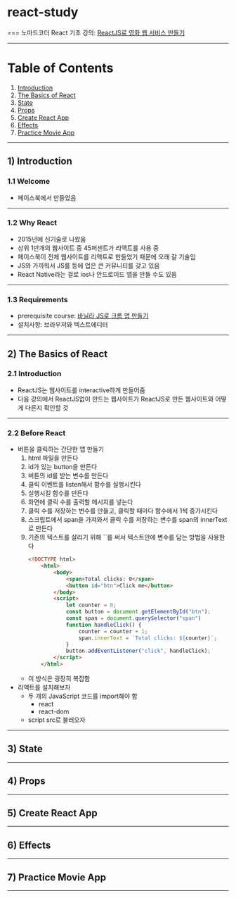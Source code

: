# react-study
===
노마드코더 React 기초 강의: [ReactJS로 영화 웹 서비스 만들기](https://nomadcoders.co/react-for-beginners/lobby?utm_source=free_course&utm_campaign=react-for-beginners&utm_medium=site)
***
# Table of Contents
1. [Introduction](#1-introduction)
2. [The Basics of React](#2-the-to-javascript)
3. [State](#3-state)
4. [Props](#4-props)
5. [Create React App](#5-create-react-app)
6. [Effects](#6-effects)
7. [Practice Movie App](#7-practice-movie-app)
***
1\) Introduction
---
### 1.1 Welcome
* 페이스북에서 만들었음
***
### 1.2 Why React
* 2015년에 신기술로 나왔음
* 상위 1만개의 웹사이트 중 45퍼센트가 리액트를 사용 중
* 페이스북이 전체 웹사이트를 리액트로 만들었기 때문에 오래 갈 기술임
* JS와 가까워서 JS를 등에 업은 큰 커뮤니티를 갖고 있음
* React Native라는 걸로 ios나 안드로이드 앱을 만들 수도 있음
***
### 1.3 Requirements
* prerequisite course: [바닐라 JS로 크롬 앱 만들기](https://nomadcoders.co/javascript-for-beginners/lobby?utm_source=free_course&utm_campaign=javascript-for-beginners&utm_medium=site)
* 설치사항: 브라우저와 텍스트에디터
***
2\) The Basics of React
---
### 2.1 Introduction
* ReactJS는 웹사이트를 interactive하게 만들어줌
* 다음 강의에서 ReactJS없이 만드는 웹사이트가 ReactJS로 만든 웹사이트와 어떻게 다른지 확인할 것
***
### 2.2 Before React
* 버튼을 클릭하는 간단한 앱 만들기
    1. html 파일을 만든다
    2. id가 있는 button을 만든다
    3. 버튼의 id를 받는 변수를 만든다
    4. 클릭 이벤트를 listen해서 함수를 실행시킨다
    5. 실행시킬 함수를 만든다
    6. 화면에 클릭 수를 출력할 메시지를 넣는다
    7. 클릭 수를 저장하는 변수를 만들고, 클릭할 때마다 함수에서 1씩 증가시킨다
    8. 스크립트에서 span을 가져와서 클릭 수를 저장하는 변수를 span의 innerText로 만든다
    9. 기존의 텍스트를 살리기 위해 ``를 써서 텍스트안에 변수를 담는 방법을 사용한다
        ```html
        <!DOCTYPE html>
            <html>
                <body>
                    <span>Total clicks: 0</span>
                    <button id="btn">Click me</button>
                </body>
                <script>
                    let counter = 0;
                    const button = document.getElementById("btn");
                    const span = document.querySelector("span")
                    function handleClick() {
                        counter = counter + 1;
                        span.innerText = `Total clicks: ${counter}`;
                    }
                    button.addEventListener("click", handleClick);
                </script>
            </html>
        ```
    - 이 방식은 굉장히 복잡함
* 리액트를 설치해보자
    - 두 개의 JavaScript 코드를 import해야 함
        + react
        + react-dom
    - script src로 불러오자
***
3\) State
---
***
4\) Props
---
***
5\) Create React App
---
***
6\) Effects
---
***
7\) Practice Movie App
---
***